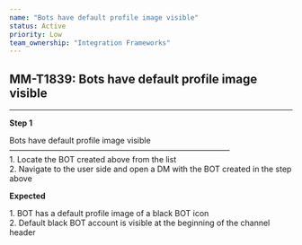 ```yaml
---
name: "Bots have default profile image visible"
status: Active
priority: Low
team_ownership: "Integration Frameworks"
---
```


## MM-T1839: Bots have default profile image visible

---

**Step 1**

Bots have default profile image visible\
————————————————————————————\
1\. Locate the BOT created above from the list\
2\. Navigate to the user side and open a DM with the BOT created in the step above

**Expected**

1\. BOT has a default profile image of a black BOT icon\
2\. Default black BOT account is visible at the beginning of the channel header
